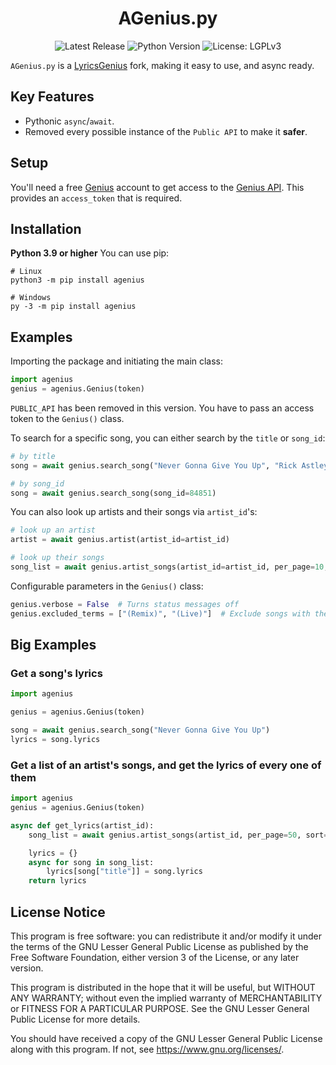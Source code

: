 <div align="center">
    <h1>AGenius.py</h1>
    <img alt="Latest Release" src="https://img.shields.io/pypi/v/agenius?color=brightgreen">
    <img alt="Python Version" src="https://img.shields.io/pypi/pyversions/agenius">
    <img alt="License: LGPLv3" src="https://img.shields.io/pypi/l/agenius">
</div>

`AGenius.py` is a [LyricsGenius](https://github.com/johnwmillr/LyricsGenius) fork, making it easy to use, and async ready.

## Key Features
* Pythonic `async`/`await`.
* Removed every possible instance of the `Public API` to make it **safer**.

## Setup
You'll need a free [Genius](https://genius.com) account to get access to 
the [Genius API](https://genius.com/api-clients). This provides an `access_token` that is required.

## Installation
**Python 3.9 or higher**
You can use pip:
```shell
# Linux
python3 -m pip install agenius

# Windows
py -3 -m pip install agenius
```

## Examples
Importing the package and initiating the main class:
```python
import agenius
genius = agenius.Genius(token)
```
`PUBLIC_API` has been removed in this version. You have to pass an access token to the `Genius()` class.

To search for a specific song, you can either search by the `title` or `song_id`:
```python
# by title
song = await genius.search_song("Never Gonna Give You Up", "Rick Astley")

# by song_id
song = await genius.search_song(song_id=84851)
```

You can also look up artists and their songs via `artist_id`'s:
```python
# look up an artist
artist = await genius.artist(artist_id=artist_id)

# look up their songs
song_list = await genius.artist_songs(artist_id=artist_id, per_page=10, sort="title")
```

Configurable parameters in the `Genius()` class:
```python
genius.verbose = False  # Turns status messages off
genius.excluded_terms = ["(Remix)", "(Live)"]  # Exclude songs with these words in their title
```

## Big Examples
### Get a song's lyrics

```python
import agenius

genius = agenius.Genius(token)

song = await genius.search_song("Never Gonna Give You Up")
lyrics = song.lyrics
```
### Get a list of an artist's songs, and get the lyrics of every one of them

```python
import agenius
genius = agenius.Genius(token)

async def get_lyrics(artist_id):
    song_list = await genius.artist_songs(artist_id, per_page=50, sort="title")

    lyrics = {}
    async for song in song_list:
        lyrics[song["title"]] = song.lyrics
    return lyrics
```

## License Notice
This program is free software: you can redistribute it and/or modify it under the terms of the 
GNU Lesser General Public License as published by the Free Software Foundation, either version 3 of the License, 
or any later version.

This program is distributed in the hope that it will be useful, but WITHOUT ANY WARRANTY; 
without even the implied warranty of MERCHANTABILITY or FITNESS FOR A PARTICULAR PURPOSE. 
See the GNU Lesser General Public License for more details.

You should have received a copy of the GNU Lesser General Public License along with this program. 
If not, see <https://www.gnu.org/licenses/>.
